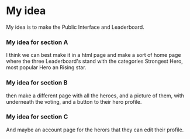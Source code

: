 # My idea
My idea is to make the Public Interface and Leaderboard. 

### My idea for section A
I think we can best make it in a html page and make a sort of home page where the three Leaderboard's stand with the categories Strongest Hero, most popular Hero an Rising star.

### My idea for section B
 then make a different page with all the heroes, and a picture of them, with underneath the voting, and a button to their hero profile. 
 
 ### My idea for section C
 And maybe an account page for the herors that they can edit their profile.

